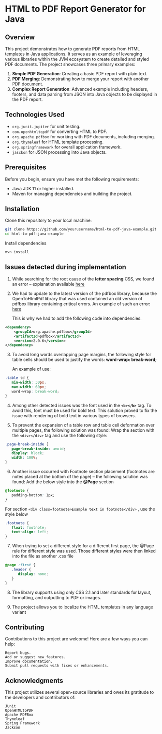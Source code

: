 # HTML to PDF Report Generator for Java

## Overview

This project demonstrates how to generate PDF reports from HTML templates in Java applications. It serves as an example of leveraging various libraries within the JVM ecosystem to create detailed and styled PDF documents. The project showcases three primary examples:

1. **Simple PDF Generation**: Creating a basic PDF report with plain text.
2. **PDF Merging**: Demonstrating how to merge your report with another PDF document.
3. **Complex Report Generation**: Advanced example including headers, footers, and data parsing from JSON into Java objects to be displayed in the PDF report.

## Technologies Used

- `org.junit.jupiter` for unit testing.
- `com.openhtmltopdf` for converting HTML to PDF.
- `org.apache.pdfbox` for working with PDF documents, including merging.
- `org.thymeleaf` for HTML template processing.
- `org.springframework` for overall application framework.
- `jasckon` for JSON processing into Java objects.

## Prerequisites

Before you begin, ensure you have met the following requirements:

- Java JDK 11 or higher installed.
- Maven for managing dependencies and building the project.

## Installation

Clone this repository to your local machine:

```sh
git clone https://github.com/yourusername/html-to-pdf-java-example.git
cd html-to-pdf-java-example
```
Install dependencies
```sh
mvn install
```

## Issues detected during implementation
1. While searching for the root cause of the **letter spacing** CSS, we found an error – explanation available [here](https://github.com/danfickle/openhtmltopdf/issues/228#issuecomment-408588612)
2. We had to update to the latest version of the pdfbox library, because the OpenToHtmlPdf library that was used contained an old version of pdfbox library containing critical errors. An example of such an error:
   [here](https://devhub.checkmarx.com/cve-details/CVE-2018-8036/?utm_source=jetbrains&utm_medium=referral&utm_campaign=idea)

    This is why we had to add the following code into dependencies:
```xml
<dependency>
    <groupId>org.apache.pdfbox</groupId>
    <artifactId>pdfbox</artifactId>
    <version>2.0.6</version>
</dependency>
```
3. To avoid long words overlapping page margins, the following style for table cells should be used to justify the words: **word-wrap: break-word;**
  
   An example of use:
```css
.table td {
   min-width: 30px;
   max-width: 60px;
   word-wrap: break-word;
}
```   
4. Among other detected issues was the font used in the **```<b></b>```**  tag. To avoid this, font must be used for bold text. This solution proved to fix the issue with rendering of bold text in various types of browsers.

5. To prevent the expansion of a table row and table cell deformation over multiple pages, the following solution was found:
   Wrap the section with the ```<div></div>``` tag and use the following style:
```css
.page-break-inside {
   page-break-inside: avoid;
   display: block;
   width: 100%;
}
``` 
6. Another issue occurred with Footnote section placement (footnotes are notes placed at the bottom of the page) – the following solution was found:
   Add the below style into the **@Page** section
```css
@footnote {
   padding-bottom: 1px;
}
```
   For section ```<div class=footnote>Example text in footnote</div>``` , use the style below
```css
.footnote {
   float: footnote;
   text-align: left;
}
``` 
7. When trying to set a different style for a different first page, the @Page rule for different style was used. Those different styles were then linked into the file as another .css file
```css
@page :first {
   .header {
      display: none;
   }
} 
``` 
8. The library supports using only CSS 2.1 and later standards for layout, formatting, and outputting to PDF or images.

9. The project allows you to localize the HTML templates in any language variant
   

## Contributing
Contributions to this project are welcome! Here are a few ways you can help:

    Report bugs.
    Add or suggest new features.
    Improve documentation.
    Submit pull requests with fixes or enhancements.

## Acknowledgments
This project utilizes several open-source libraries and owes its gratitude to the developers and contributors of:

    JUnit
    OpenHTMLtoPDF
    Apache PDFBox
    Thymeleaf
    Spring Framework
    Jackson